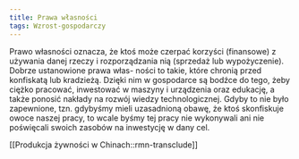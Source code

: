 ```yaml
---
title: Prawa własności
tags: Wzrost-gospodarczy
---
```


Prawo własności oznacza, że ktoś może czerpać korzyści (finansowe) z używania danej rzeczy i rozporządzania nią (sprzedaż lub wypożyczenie). Dobrze ustanowione prawa włas- ności to takie, które chronią przed konfiskatą lub kradzieżą. Dzięki nim w gospodarce są bodźce do tego, żeby ciężko pracować, inwestować w maszyny i urządzenia oraz edukację, a także ponosić nakłady na rozwój wiedzy technologicznej. Gdyby to nie było zapewnione, tzn. gdybyśmy mieli uzasadnioną obawę, że ktoś skonfiskuje owoce naszej pracy, to wcale byśmy tej pracy nie wykonywali ani nie poświęcali swoich zasobów na inwestycję w dany cel.

[[Produkcja żywności w Chinach::rmn-transclude]]